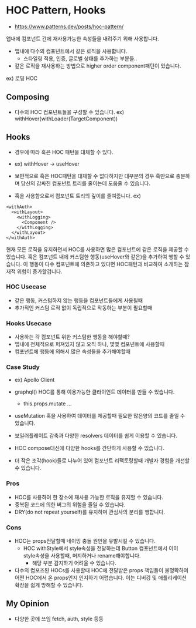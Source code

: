 
# HOC Pattern, Hooks
- https://www.patterns.dev/posts/hoc-pattern/

앱내에 컴포넌트 간에 재사용가능한 속성들을 내려주기 위해 사용합니다.

- 앱내에 다수의 컴포넌트에서 같은 로직을 사용합니다.
	- 스타일링 적용, 인증, 글로벌 상태를 추가하는 부분들..
- 같은 로직을 재사용하는 방법으로 higher order component패턴이 있습니다.

ex) 로딩 HOC

## Composing
- 다수의 HOC 컴포넌트들을 구성할 수 있습니다.
ex) withHover(withLoader(TargetComponent))

## Hooks
- 경우에 따라 훅은 HOC 패턴을 대체할 수 있다.
- ex) withHover -> useHover

- 보편적으로 훅은 HOC패턴을 대체할 수 없다하지만 대부분의 경우 훅만으로 충분하며 당신의 감싸진 컴포넌트 트리를 줄이는데 도움줄 수 있습니다.
- 훅을 사용함으로서 컴포넌트 트리의 깊이를 줄여줍니다.
ex) 
```
<withAuth>
  <withLayout>
    <withLogging>
      <Component />
    </withLogging>
  </withLayout>
</withAuth>
```
현재 모든 로직을 유지하면서 HOC를 사용하면 많은 컴포넌트에 같은 로직을 제공할 수있습니다. 
훅은 컴포넌트 내에 커스텀한 행동(useHover와 같은)을 추가하여 행할 수 있습니다.
이 행동이 다수 컴포넌트에 의존하고 있다면 HOC패턴과 비교하여 소개하는 잠재적 위험이 증가할겁니다.

### HOC Usecase
- 같은 행동, 커스텀하지 않는 행동을 컴포넌트들에게 사용될때
- 추가적인 커스텀 로직 없이 독립적으로 작동하는 부분이 필요할때

### Hooks Usecase
- 사용하는 각 컴포넌트 위한 커스텀한 행동을 해야할때?
- 앱내에 전체적으로 퍼져있지 않고 오직 하나, 몇몇 컴포넌트에 사용할때
- 컴포넌트에 행동에 의해서 많은 속성들을 추가해야할때

### Case Study
- ex) Apollo Client
- graphql() HOC를 통해 이용가능한 클라이언트 데이터를 만들 수 있습니다.
	- this.props.mutate ...

- useMutation 훅을 사용하여 데이터를 제공할때 필요한 많은양의 코드를 줄일 수 있습니다.
- 보일러플레이트 감축과 다양한 resolvers 데이터를 쉽게 이용할 수 있습니다.
- HOC compose대신에 다양한 hooks를 간단하게 사용할 수 있습니다.
- 더 작은 조각(hook)들로 나누어 있어 컴포넌트 리팩토링할때 개발자 경험을 개선할 수 있습니다.

### Pros
- HOC를 사용하여 한 장소에 재사용 가능한 로직을 유지할 수 있습니다.
- 중복된 코드에 의한 버그의 위험을 줄일 수 있습니다.
- DRY(do not repeat yourself)를 유지하며 관심사의 분리를 행합니다.

### Cons
- HOC는 props전달할때 네이밍 충돌 원인을 유발시킬 수 있습니다.
	- HOC withStyle에서 style속성을 전달하는데 Button 컴포넌트에서 이미 style속성을 사용할때, 머지하거나 rename해야합니다.
		- 해당 부분 감지하기 어려울 수 있습니다.
- 다수의 컴포즈된 HOCs를 사용할때 HOC에 전달받은 props 책임들이 불명확하여 어떤 HOC에서 온 props인지 인지하기 어렵습니다. 이는 디버깅 및 애플리케이션 확장을 쉽게 방해할 수 있습니다.

## My Opinion
- 다양한 곳에 쓰임 fetch, auth, style 등등